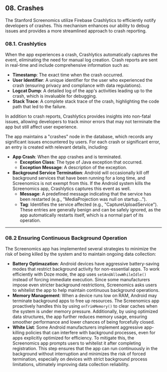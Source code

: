 ## 08. Crashes

The Stanford Screenomics utilize Firebase Crashlytics to efficiently notify developers of crashes. This mechanism enhances our ability to debug issues and provides a more streamlined approach to crash reporting.

### 08.1. Crashlytics

When the app experiences a crash, Crashlytics automatically captures the event, eliminating the need for manual log creation. Crash reports are sent in real-time and include comprehensive information such as:
* **Timestamp**: The exact time when the crash occurred.
* **User Identifier**: A unique identifier for the user who experienced the crash (ensuring privacy and compliance with data regulations).
* **Logcat Dump**: A detailed log of the app's activities leading up to the crash, which is invaluable for debugging.
* **Stack Trace**: A complete stack trace of the crash, highlighting the code path that led to the failure.

In addition to crash reports, Crashlytics provides insights into non-fatal issues, allowing developers to track minor errors that may not terminate the app but still affect user experience.

The app maintains a "crashes" node in the database, which records any significant issues encountered by users. For each crash or significant error, an entry is created with relevant details, including:
* **App Crash**: When the app crashes and is terminated.
  * **Exception Class**: The type of Java exception that occurred.
  * **Exception Message**: A description of the exception.
* **Background Service Termination**: Android will occasionally kill off background services that have been running for a long time, and Screenomics is not exempt from this. If the Android system kills the Screenomics app, Crashlytics captures this event as well.
  * **Message**: A predefined message indicating that the service has been restarted (e.g., "MediaProjection was null on startup…").
  * **Tag**: Identifies the service affected (e.g., "CaptureUploadService").
These entries are generally benign and can be safely ignored, as the app automatically restarts itself, which is a normal part of its operation.

---

### 08.2 Ensuring Continuous Background Operation

The Screenomics app has implemented several strategies to minimize the risk of being killed by the system and to maintain ongoing data collection:

* **Battery Optimazation**: Android devices have aggressive battery-saving modes that restrict background activity for non-essential apps. To work efficiently with Doze mode, the app uses `setAndAllowWhileIdle()` instead of forcing immediate execution. Since some manufacturers impose even stricter background restrictions, Screenomics asks users to whitelist the app to help maintain continuous background operations.
* **Memory Management**: When a device runs low on RAM, Android may terminate background apps to free up resources. The Screenomics app proactively handles this by using `onTrimMemory()` to clear caches when the system is under memory pressure. Additionally, by using optimized data structures, the app further reduces memory usage, ensuring smoother performance and lower chances of being forcefully closed.
* **White List**: Some Android manufacturers implement aggressive app-killing policies that can interfere with background processes, even for apps explicitly optimized for efficiency. To mitigate this, the Screenomics app prompts users to whitelist it after completing registration. This step ensures that the app can run continuously in the background without interruption and minimizes the risk of forced termination, especially on devices with strict background process limitations, ultimately improving data collection reliability.





